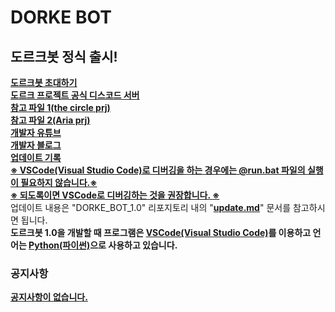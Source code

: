 # DORKE BOT
## 도르크봇 정식 출시!
<b><ins>[도르크봇 초대하기](https://discord.com/api/oauth2/authorize?client_id=702477692402008094&permissions=8&scope=bot)</b></ins><br/>
<b><ins>[도르크 프로젝트 공식 디스코드 서버](https://discord.gg/aYfQYRp)</b></ins>
<ins><b><br>[참고 파일 1](https://github.com/Ryzen72700/thecircle_prj/blob/master/tc_github.py)(the circle prj)</ins></b></br>
<ins><b>[참고 파일 2](https://github.com/Ryzen72700/DISCORDPY_Aria/blob/master/Aria_Public.py)(Aria prj)</ins></b></br>
<b><ins>[개발자 유튜브](https://www.youtube.com/channel/UC1v2JDiftMw7epyndnVA_Bg)</br></b></ins>
<b><ins>[개발자 블로그](https://blog.naver.com/idoyun027)</b></ins><br/>
<b><ins>[업데이트 기록](https://github.com/sweet1cloud/DORKE_BOT/blob/master/DORKE_BOT_1.0/update.md)</b></ins><br/>
<ins><b>※ VSCode(Visual Studio Code)로 디버깅을 하는 경우에는 @run.bat 파일의 실행이 필요하지 않습니다.※</ins></b><br/>
<ins><b>※ 되도록이면 VSCode로 디버깅하는 것을 권장합니다. ※</ins></b><br/>
업데이트 내용은 "DORKE_BOT_1.0" 리포지토리 내의 "<b><ins>update.md</b></ins>" 문서를 참고하시면 됩니다.<br/>
<b>도르크봇 1.0을 개발할 때 프로그램은 <ins>VSCode(Visual Studio Code)</ins>를 이용하고 언어는 <ins>Python(파이썬)</ins>으로 사용하고 있습니다.</b>
<h3>공지사항</h3>
<b><ins>공지사항이 없습니다.<br/>
